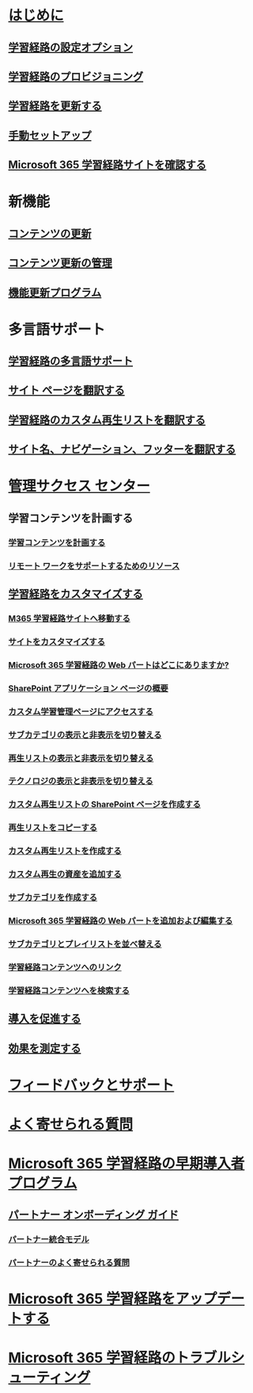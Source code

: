 # [はじめに](index.md)  
## [学習経路の設定オプション](custom_setupoptions.md)
## [学習経路のプロビジョニング](custom_provision.md)
## [学習経路を更新する](custom_update.md)
## [手動セットアップ](custom_manualsetup.md)
## [Microsoft 365 学習経路サイトを確認する](custom_exploresite.md)
# 新機能 
## [コンテンツの更新](custom_contentupdates.md) 
## [コンテンツ更新の管理](custom_contentupdatesmanage.md)
## [機能更新プログラム](custom_featureupdates.md)
# 多言語サポート
## [学習経路の多言語サポート](custom_overview_ml.md)
## [サイト ページを翻訳する](custom_translate_page_ml.md)
## [学習経路のカスタム再生リストを翻訳する](custom_translate_pl_ml.md)
## [サイト名、ナビゲーション、フッターを翻訳する](custom_sitenamenav_ml.md)
# [管理サクセス センター](custom_successcenter.md)
## 学習コンテンツを計画する 
### [学習コンテンツを計画する](custom_plancontent.md)
### [リモート ワークをサポートするためのリソース](custom_plancontent_remoteresources.md)
## [学習経路をカスタマイズする](custom_overview.md)
### [M365 学習経路サイトへ移動する](custom_goto.md)
### [サイトをカスタマイズする](custom_edithelp.md)
### [Microsoft 365 学習経路の Web パートはどこにありますか?](custom_whereiswebpart.md)
### [SharePoint アプリケーション ページの概要](custom_apppages.md)
### [カスタム学習管理ページにアクセスする](custom_accessadmin.md)
### [サブカテゴリの表示と非表示を切り替える](custom_hideshowsub.md)
### [再生リストの表示と非表示を切り替える](custom_hideshowplaylists.md)
### [テクノロジの表示と非表示を切り替える](custom_hideshowtech.md)
### [カスタム再生リストの SharePoint ページを作成する](custom_createnewpage.md)
### [再生リストをコピーする](custom_copyplaylist.md)
### [カスタム再生リストを作成する](custom_createnewplaylist.md)
### [カスタム再生の資産を追加する](custom_addassets.md)
### [サブカテゴリを作成する](custom_createnewcat.md)
### [Microsoft 365 学習経路の Web パートを追加および編集する](custom_addwebpart.md)
### [サブカテゴリとプレイリストを並べ替える](custom_sortsubplay.md)
### [学習経路コンテンツへのリンク](custom_linking.md)
### [学習経路コンテンツへを検索する](custom_search.md)
## [導入を促進する](driveadoption.md)
## [効果を測定する](custom_measureimpact.md)
# [フィードバックとサポート](feedback.md)
# [よく寄せられる質問](faq.md)
# [Microsoft 365 学習経路の早期導入者プログラム](custom_partnerguide.md)
## [パートナー オンボーディング ガイド](custom_partnerguide_getfam.md)
### [パートナー統合モデル](custom_partnerguide_contint.md) 
### [パートナーのよく寄せられる質問](custom_partner.md)
# [Microsoft 365 学習経路をアップデートする](custom_update.md)
# [Microsoft 365 学習経路のトラブルシューティング](custom_troubleshooting.md) 